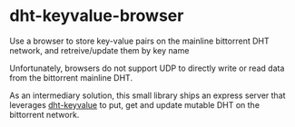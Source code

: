 # dht-keyvalue-browser
Use a browser to store key-value pairs on the mainline bittorrent DHT network, and retreive/update them by key name

Unfortunately, browsers do not support UDP to directly write or read data from the bittorrent mainline DHT. 

As an intermediary solution, this small library ships an express server that leverages [dht-keyvalue](https://www.npmjs.com/package/dht-keyvalue) to put, get and update mutable DHT on the bittorrent network.

